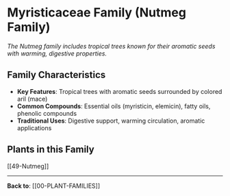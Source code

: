 # Myristicaceae Family (Nutmeg Family)

*The Nutmeg family includes tropical trees known for their aromatic seeds with warming, digestive properties.*

## Family Characteristics
- **Key Features**: Tropical trees with aromatic seeds surrounded by colored aril (mace)
- **Common Compounds**: Essential oils (myristicin, elemicin), fatty oils, phenolic compounds
- **Traditional Uses**: Digestive support, warming circulation, aromatic applications

## Plants in this Family

[[49-Nutmeg]]

---

**Back to**: [[00-PLANT-FAMILIES]]